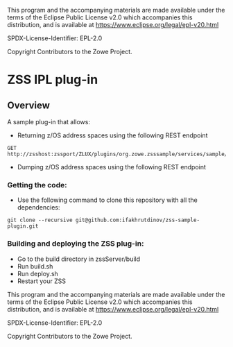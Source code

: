 This program and the accompanying materials are
made available under the terms of the Eclipse Public License v2.0 which accompanies
this distribution, and is available at https://www.eclipse.org/legal/epl-v20.html

SPDX-License-Identifier: EPL-2.0

Copyright Contributors to the Zowe Project.

# ZSS IPL plug-in

## Overview

A sample plug-in that allows:
* Returning z/OS address spaces using the following REST endpoint

```
GET http://zsshost:zssport/ZLUX/plugins/org.zowe.zsssample/services/sample/asinfo
```
* Dumping z/OS address spaces using the following REST endpoint



### Getting the code:
* Use the following command to clone this repository with all the dependencies:
```
git clone --recursive git@github.com:ifakhrutdinov/zss-sample-plugin.git
```

### Building and deploying the ZSS plug-in:
  * Go to the build directory in zssServer/build
  * Run build.sh
  * Run deploy.sh
  * Restart your ZSS


This program and the accompanying materials are
made available under the terms of the Eclipse Public License v2.0 which accompanies
this distribution, and is available at https://www.eclipse.org/legal/epl-v20.html

SPDX-License-Identifier: EPL-2.0

Copyright Contributors to the Zowe Project.
